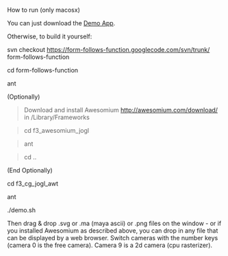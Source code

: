 How to run (only macosx)

You can just download the [Demo App](http://code.google.com/p/form-follows-function/downloads/detail?name=demo.app.dmg&can=2&q=).

Otherwise, to build it yourself:

svn checkout https://form-follows-function.googlecode.com/svn/trunk/ form-follows-function



cd form-follows-function

ant

(Optionally)
> Download and install Awesomium http://awesomium.com/download/ in /Library/Frameworks

> cd f3\_awesomium\_jogl

> ant

> cd ..

(End Optionally)

cd f3\_cg\_jogl\_awt

ant

./demo.sh

Then drag & drop .svg or .ma (maya ascii)  or .png files on the window - or if you installed Awesomium as described above, you can drop in any file that can be displayed by a web browser.  Switch cameras with the number keys (camera 0 is the free camera). Camera 9 is a 2d camera (cpu rasterizer).
